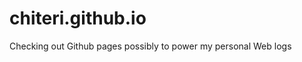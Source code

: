 chiteri.github.io
=================

Checking out Github pages possibly to power my personal Web logs
